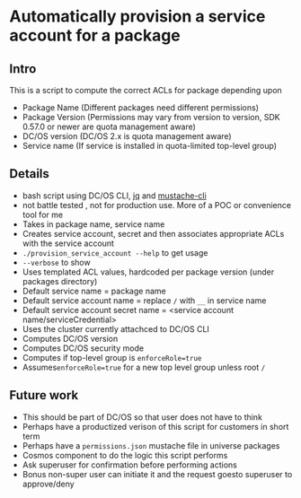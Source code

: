 # Automatically provision a service account for a package

## Intro
This is a script to compute the correct ACLs for package depending upon 
* Package Name (Different packages need different permissions)
* Package Version (Permissions may vary from version to version, SDK 0.57.0 or newer are quota management aware)
* DC/OS version (DC/OS 2.x is quota management aware)
* Service name (If service is installed in quota-limited top-level group)

## Details
* bash script using DC/OS CLI, [jq](https://stedolan.github.io/jq/) and [mustache-cli](https://github.com/quantumew/mustache-cli)
* not battle tested , not for production use. More of a POC or convenience tool for me
* Takes in package name, service name 
* Creates service account, secret and then associates appropriate ACLs with the service account
* `./provision_service_account --help` to get usage
* `--verbose` to show 
* Uses templated ACL values, hardcoded per package version (under packages directory)
* Default service name = package name
* Default service account name = replace `/` with `__` in service name
* Default service account secret name = <service account name/serviceCredential>
* Uses the cluster currently attachced to DC/OS CLI
* Computes DC/OS version
* Computes DC/OS security mode
* Computes if top-level group is `enforceRole=true`
* Assumes`enforceRole=true` for a new top level group unless root `/`

## Future work 
* This should be part of DC/OS so that user does not have to think
* Perhaps have a productized verison of this script for customers in short term
* Perhaps have a `permissions.json` mustache file in universe packages
* Cosmos component to do the logic this script performs
* Ask superuser for confirmation before performing actions 
* Bonus non-super user can initiate it and the request goesto superuser to approve/deny
